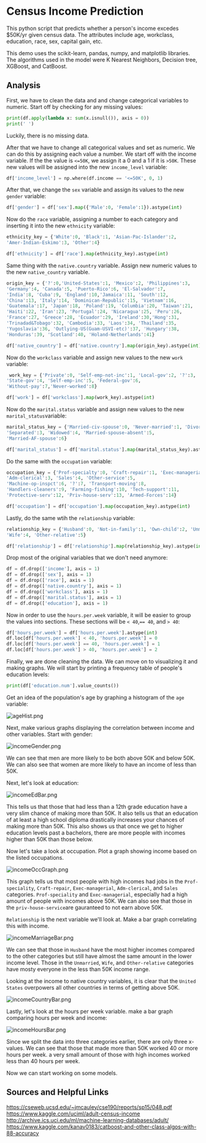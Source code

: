 Census Income Prediction
===

This python script that predicts whether a person's income excedes $50K/yr given census data. The attributes include age, workclass, education, race, sex, capital gain, etc. 

This demo uses the scikit-learn, pandas, numpy, and matplotlib libraries. The algorithms used in the model were K Nearest Neighbors, Decision tree, XGBoost, and CatBoost.  

Analysis
---

First, we have to clean the data and and change categorical variables to numeric. Start off by checking for any missing values:

```python
print(df.apply(lambda x: sum(x.isnull()), axis = 0))
print(' ')
```  
Luckily, there is no missing data.  

After that we have to change all categorical values and set as numeric. We can do this by assigning each value a number. We start off with the income variable. If the the value is `<=50K`, we assign it a 0 and a 1 if it is `>50K`. These new values will be assigned into the new `income_level` variable:  

```python
df['income_level'] = np.where(df.income == '<=50K', 0, 1)
```  
After that, we change the `sex` variable and assign its values to the new `gender` variable:  

```python
df['gender'] = df['sex'].map({'Male':0, 'Female':1}).astype(int)
```

Now do the `race` variable, assigning a number to each category and inserting it into the new `ethnicity` variable:  

```python
ethnicity_key = {'White':0, 'Black':1, 'Asian-Pac-Islander':2,
'Amer-Indian-Eskimo':3, 'Other':4}

df['ethnicity'] = df['race'].map(ethnicity_key).astype(int)
```  

Same thing with the `native.country` variable. Assign new numeric values to the new `native_country` variable.  

```python
origin_key = {'?':0,'United-States':1, 'Mexico':2, 'Philippines':3,
'Germany':4, 'Canada':5, 'Puerto-Rico':6, 'El-Salvador':7, 
'India':8, 'Cuba':9, 'England':10,'Jamaica':11, 'South':12, 
'China':13, 'Italy':14, 'Dominican-Republic':15, 'Vietnam':16,
'Guatemala':17, 'Japan':18, 'Poland':19, 'Columbia':20, 'Taiwan':21,
'Haiti':22, 'Iran':23, 'Portugal':24, 'Nicaragua':25, 'Peru':26, 
'France':27, 'Greece':28, 'Ecuador':29, 'Ireland':30,'Hong':31,
'Trinadad&Tobago':32, 'Cambodia':33, 'Laos':34, 'Thailand':35, 
'Yugoslavia':36, 'Outlying-US(Guam-USVI-etc)':37, 'Hungary':38,
'Honduras':39, 'Scotland':40, 'Holand-Netherlands':41}

df['native_country'] = df['native.country'].map(origin_key).astype(int)

```
 Now do the `workclass` variable and assign new values to the new `work` variable:  

```python
 work_key = {'Private':0, 'Self-emp-not-inc':1, 'Local-gov':2, '?':3, 
'State-gov':4, 'Self-emp-inc':5, 'Federal-gov':6, 
'Without-pay':7,'Never-worked':8}

df['work'] = df['workclass'].map(work_key).astype(int)
```  

Now do the `marital.status` variable and assign new values to the new `marital_status`variable:  

```python
marital_status_key = {'Married-civ-spouse':0, 'Never-married':1, 'Divorced':2,
'Separated':3, 'Widowed':4, 'Married-spouse-absent':5, 
'Married-AF-spouse':6}

df['marital_status'] = df['marital.status'].map(marital_status_key).astype(int)
```  

Do the same with the `occupation` variable:  

```python
occupation_key = {'Prof-specialty':0, 'Craft-repair':1, 'Exec-managerial':2, 
'Adm-clerical':3, 'Sales':4, 'Other-service':5,
'Machine-op-inspct':6, '?':7, 'Transport-moving':8, 
'Handlers-cleaners':9, 'Farming-fishing':10, 'Tech-support':11,
'Protective-serv':12, 'Priv-house-serv':13, 'Armed-Forces':14}

df['occupation'] = df['occupation'].map(occupation_key).astype(int)
```  
Lastly, do the same wtih the `relationship` variable:  

```python
relationship_key = {'Husband':0, 'Not-in-family':1, 'Own-child':2, 'Unmarried':3,
'Wife':4, 'Other-relative':5}

df['relationship'] = df['relationship'].map(relationship_key).astype(int)
```  
Drop most of the original variables that we don't need anymore:


```python
df = df.drop(['income'], axis = 1)
df = df.drop(['sex'], axis = 1)
df = df.drop(['race'], axis = 1)
df = df.drop(['native.country'], axis = 1)
df = df.drop(['workclass'], axis = 1)
df = df.drop(['marital.status'], axis = 1)
df = df.drop(['education'], axis = 1)
```  

Now in order to use the `hours.per.week` variable, it will be easier to group the values into sections. These sections will be `< 40`,`== 40`, and `> 40`:

```python
df['hours.per.week'] = df['hours.per.week'].astype(int)
df.loc[df['hours.per.week'] < 40, 'hours.per.week'] = 0
df.loc[df['hours.per.week'] == 40, 'hours.per.week'] = 1
df.loc[df['hours.per.week'] > 40, 'hours.per.week'] = 2
```  

Finally, we are done cleaning the data. We can move on to visualizing it and making graphs. We will start by printing a frequency table of people's education levels:

```python
print(df['education.num'].value_counts())
```  
Get an idea of the population's age by graphing a histogram of the `age` variable:  

![ageHist.png](https://github.com/hrazo7/UCI-census-income-classification/blob/master/graphs/ageHist.png)

Next, make various graphs displaying the correlation between income and other variables. Start with gender:  

![incomeGender.png](https://github.com/hrazo7/UCI-census-income-classification/blob/master/graphs/incomeGenderBar.png)  

We can see that men are more likely to be both above 50K and below 50K. We can also see that women are more likely to have an income of less than 50K.

Next, let's look at education:  

![incomeEdBar.png](https://github.com/hrazo7/UCI-census-income-classification/blob/master/graphs/incomeEdBar.png)   

This tells us that those that had less than a 12th grade education have a very slim chance of making more than 50K. It also tells us that an education of at least a high school diploma drastically increases your chances of making more than 50K. This also shows us that once we get to higher education levels past a bachelors, there are more people with incomes higher than 50K than those below.

Now let's take a look at occupation. Plot a graph showing income based on the listed occupations. 

![incomeOccGraph.png](https://github.com/hrazo7/UCI-census-income-classification/blob/master/graphs/incomeOccGraph.png)  

This graph tells us that most people with high incomes had jobs in the `Prof-speciality`, `Craft-repair`, `Exec-managerial`, `Adm-clerical`, and `Sales` categories. `Prof-speciality` and `Exec-managerial`, especially had a high amount of people with incomes above 50K. We can also see that those in the `priv-house-service`are gauranteed to not earn above 50K. 

`Relationship` is the next variable we'll look at. Make a bar graph correlating this with income.  

![incomeMarriageBar.png](https://github.com/hrazo7/UCI-census-income-classification/blob/master/graphs/incomeMarriageBar.png)  

We can see that those in `Husband` have the most higher incomes compared to the other categories but still have almost the same amount in the lower income level. Those in the `Unmarried`, `Wife`, and `Other-relative` categories have mosty everyone in the less than 50K income range.  

Looking at the income to native country variables, it is clear that the `United States` overpowers all other countries in terms of getting above 50K.  

![incomeCountryBar.png](https://github.com/hrazo7/UCI-census-income-classification/blob/master/graphs/incomeCountryBar.png)  

Lastly, let's look at the hours per week variable. make a bar graph comparing hours per week and income:

![incomeHoursBar.png](https://github.com/hrazo7/UCI-census-income-classification/blob/master/graphs/incomeHoursBar.png)  

Since we split the data into three categories earlier, there are only three x-values. We can see that those that made more than 50K worked 40 or more hours per week. a very small amount of those with high incomes worked less than 40 hours per week.  

Now we can start working on some models. 







Sources and Helpful Links
---  
https://cseweb.ucsd.edu/~jmcauley/cse190/reports/sp15/048.pdf
https://www.kaggle.com/uciml/adult-census-income
http://archive.ics.uci.edu/ml/machine-learning-databases/adult/  
https://www.kaggle.com/kanav0183/catboost-and-other-class-algos-with-88-accuracy